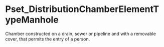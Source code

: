 # Pset_DistributionChamberElementTypeManhole

Chamber constructed on a drain, sewer or pipeline and with a removable cover, that permits the entry of a person.
<!-- end of short definition -->

